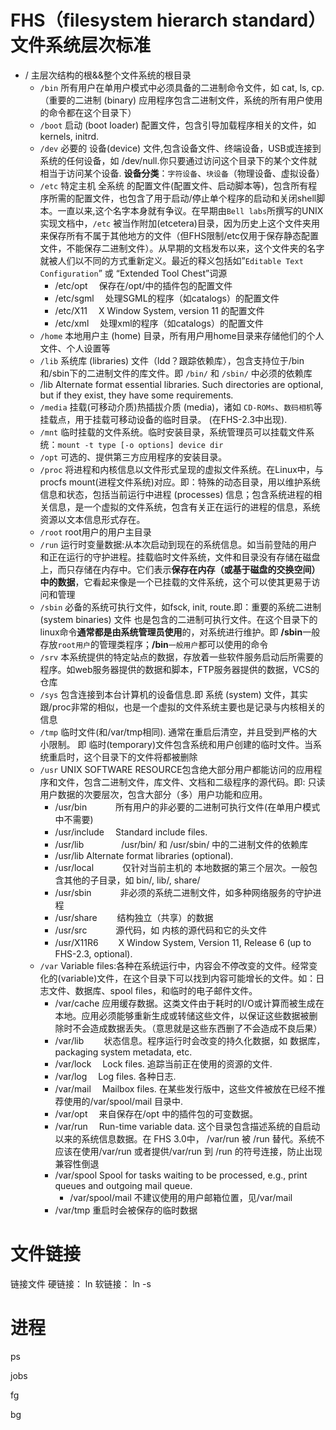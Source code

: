 # FHS（filesystem hierarch standard）文件系统层次标准
- / 主层次结构的根&&整个文件系统的根目录
    - `/bin` 所有用户在单用户模式中必须具备的二进制命令文件，如 cat, ls, cp.（重要的二进制 (binary) 应用程序包含二进制文件，系统的所有用户使用的命令都在这个目录下）
    - `/boot` 启动 (boot loader) 配置文件，包含引导加载程序相关的文件，如 kernels, initrd.
    - `/dev` 必要的 设备(device) 文件,包含设备文件、终端设备，USB或连接到系统的任何设备，如 /dev/null.你只要通过访问这个目录下的某个文件就相当于访问某个设备. **设备分类**：`字符设备`、`块设备`（物理设备、虚拟设备）
    - `/etc` 特定主机 全系统 的配置文件(配置文件、启动脚本等)，包含所有程序所需的配置文件，也包含了用于启动/停止单个程序的启动和关闭shell脚本。一直以来,这个名字本身就有争议。在早期由`Bell labs`所撰写的UNIX实现文档中，`/etc` 被当作附加(etcetera)目录，因为历史上这个文件夹用来保存所有不属于其他地方的文件（但FHS限制/etc仅用于保存静态配置文件，不能保存二进制文件）。从早期的文档发布以来，这个文件夹的名字就被人们以不同的方式重新定义。最近的释义包括如”`Editable Text Configuration`” 或 “Extended Tool Chest”词源
        - /etc/opt　 保存在/opt/中的插件包的配置文件
        - /etc/sgml 　处理SGML的程序（如catalogs）的配置文件
        - /etc/X11 　X Window System, version 11 的配置文件
        - /etc/xml　 处理xml的程序（如catalogs）的配置文件
    - `/home` 本地用户主 (home) 目录，所有用户用home目录来存储他们的个人文件、个人设置等
    - `/lib` 系统库 (libraries) 文件（ldd？跟踪依赖库），包含支持位于/bin和/sbin下的二进制文件的库文件。即 `/bin/` 和 `/sbin/` 中必须的依赖库
    - /lib Alternate format essential libraries. Such directories are optional, but if they exist, they have some requirements.
    - `/media` 挂载(可移动介质)热插拔介质 (media)，诸如 `CD-ROMs`、`数码相机`等挂载点，用于挂载可移动设备的临时目录。 (在FHS-2.3中出现).
    - `/mnt` 临时挂载的文件系统。临时安装目录，系统管理员可以挂载文件系统：`mount -t type [-o options] device dir`
    - `/opt` 可选的、提供第三方应用程序的安装目录。
    - `/proc` 将进程和内核信息以文件形式呈现的虚拟文件系统。在Linux中，与procfs mount(进程文件系统)对应。即：特殊的动态目录，用以维护系统信息和状态，包括当前运行中进程 (processes) 信息；包含系统进程的相关信息，是一个虚拟的文件系统，包含有关正在运行的进程的信息，系统资源以文本信息形式存在。
    - `/root` root用户的用户主目录
    - `/run` 运行时变量数据:从本次启动到现在的系统信息。如当前登陆的用户和正在运行的守护进程。挂载临时文件系统，文件和目录没有存储在磁盘上，而只存储在内存中。它们表示**保存在内存（或基于磁盘的交换空间）中的数据**，它看起来像是一个已挂载的文件系统，这个可以使其更易于访问和管理
    - `/sbin` 必备的系统可执行文件，如fsck, init, route.即：重要的系统二进制 (system binaries) 文件 也是包含的二进制可执行文件。在这个目录下的linux命令**通常都是由系统管理员使用**的，对系统进行维护。即 **/sbin**一般存放`root用户`的管理类程序；**/bin**`一般用户`都可以使用的命令
    - `/srv` 本系统提供的特定站点的数据，存放着一些软件服务启动后所需要的程序。如web服务器提供的数据和脚本，FTP服务器提供的数据，VCS的仓库
    - `/sys` 包含连接到本台计算机的设备信息.即 系统 (system) 文件，其实跟/proc非常的相似，也是一个虚拟的文件系统主要也是记录与内核相关的信息
    - `/tmp` 临时文件(和/var/tmp相同). 通常在重启后清空，并且受到严格的大小限制。 即 临时(temporary)文件包含系统和用户创建的临时文件。当系统重启时，这个目录下的文件将都被删除
    - `/usr` UNIX SOFTWARE RESOURCE包含绝大部分用户都能访问的应用程序和文件，包含二进制文件，库文件、文档和二级程序的源代码。即: 只读用户数据的次要层次，包含大部分（多）用户功能和应用。
        - /usr/bin 　　　所有用户的非必要的二进制可执行文件(在单用户模式中不需要)
        - /usr/include 　Standard include files.
        - /usr/lib 　　　　/usr/bin/ 和 /usr/sbin/ 中的二进制文件的依赖库
        - /usr/lib Alternate format libraries (optional).
        - /usr/local 　　　仅针对当前主机的 本地数据的第三个层次。一般包含其他的子目录，如 bin/, lib/, share/
        - /usr/sbin 　　　非必须的系统二进制文件，如多种网络服务的守护进程
        - /usr/share 　　结构独立（共享）的数据
        - /usr/src 　　　源代码，如 内核的源代码和它的头文件
        - /usr/X11R6 　　X Window System, Version 11, Release 6 (up to FHS-2.3, optional).
    - `/var` Variable files:各种在系统运行中，内容会不停改变的文件。经常变化的(variable)文件，在这个目录下可以找到内容可能增长的文件。如：日志文件、数据库、spool files，和临时的电子邮件文件。
        - /var/cache 应用缓存数据。这类文件由于耗时的I/O或计算而被生成在本地。应用必须能够重新生成或转储这些文件，以保证这些数据被删除时不会造成数据丢失。（意思就是这些东西删了不会造成不良后果）
        - /var/lib 　　状态信息。程序运行时会改变的持久化数据，如 数据库，packaging system metadata, etc.
        - /var/lock 　Lock files. 追踪当前正在使用的资源的文件.
        - /var/log 　Log files. 各种日志.
        - /var/mail 　Mailbox files. 在某些发行版中，这些文件被放在已经不推荐使用的/var/spool/mail 目录中.
        - /var/opt 　来自保存在/opt 中的插件包的可变数据。
        - /var/run 　Run-time variable data. 这个目录包含描述系统的自启动以来的系统信息数据。在 FHS 3.0中， /var/run 被 /run 替代。系统不应该在使用/var/run 或者提供/var/run 到 /run 的符号连接，防止出现兼容性倒退
        - /var/spool Spool for tasks waiting to be processed, e.g., print queues and outgoing mail queue.
            - /var/spool/mail 不建议使用的用户邮箱位置，见/var/mail
        - /var/tmp 重启时会被保存的临时数据

# 文件链接
链接文件
硬链接：
ln
软链接：
ln -s

# 进程

ps

jobs

fg

bg
